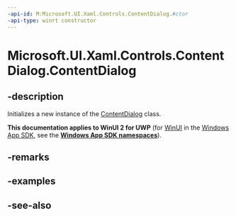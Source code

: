 ```yaml
---
-api-id: M:Microsoft.UI.Xaml.Controls.ContentDialog.#ctor
-api-type: winrt constructor
---
```


<!-- Method syntax
public ContentDialog()
-->

# Microsoft.UI.Xaml.Controls.ContentDialog.ContentDialog

## -description
Initializes a new instance of the [ContentDialog](contentdialog.md) class.

**This documentation applies to WinUI 2 for UWP** (for [WinUI](/windows/apps/winui/winui3/) in the [Windows App SDK](/windows/apps/windows-app-sdk/), see the **[Windows App SDK namespaces](/windows/windows-app-sdk/api/winrt/)**).

## -remarks

## -examples

## -see-also
